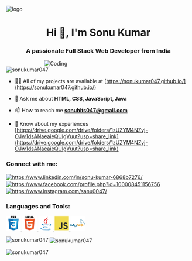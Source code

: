 ![logo](https://user-images.githubusercontent.com/70682152/196581060-0e3cc3d2-93e3-4108-82ea-920de5bcece4.gif)

<h1 align="center">Hi 👋, I'm Sonu Kumar</h1>
<h3 align="center">A passionate Full Stack Web Developer from India</h3>
<img align="right" alt="Coding" width="400" src="https://encrypted-tbn0.gstatic.com/images?q=tbn:ANd9GcRjrvgBpdX8Bj20mkj_O0RDW2iNPRgGM4da2Q&usqp=CAU">

<p align="left"> <img src="https://komarev.com/ghpvc/?username=sonukumar047&label=Profile%20views&color=0e75b6&style=flat" alt="sonukumar047" /> </p>

- 👨‍💻 All of my projects are available at [https://sonukumar047.github.io/](https://sonukumar047.github.io/)

- 💬 Ask me about **HTML, CSS, JavaScript, Java**

- 📫 How to reach me **sonuhits047@gmail.com**

- 📄 Know about my experiences [https://drive.google.com/drive/folders/1zUZYM4NZvj-OJw1dsANaeaieQUlgVuut?usp=share_link](https://drive.google.com/drive/folders/1zUZYM4NZvj-OJw1dsANaeaieQUlgVuut?usp=share_link)

<h3 align="left">Connect with me:</h3>
<p align="left">
<a href="https://linkedin.com/in/https://www.linkedin.com/in/sonu-kumar-6868b7276/" target="blank"><img align="center" src="https://raw.githubusercontent.com/rahuldkjain/github-profile-readme-generator/master/src/images/icons/Social/linked-in-alt.svg" alt="https://www.linkedin.com/in/sonu-kumar-6868b7276/" height="30" width="40" /></a>
<a href="https://www.facebook.com/profile.php?id=100008451156756" target="blank"><img align="center" src="https://raw.githubusercontent.com/rahuldkjain/github-profile-readme-generator/master/src/images/icons/Social/facebook.svg" alt="https://www.facebook.com/profile.php?id=100008451156756" height="30" width="40" /></a>
<a href="https://www.instagram.com/sanu0047/" target="blank"><img align="center" src="https://raw.githubusercontent.com/rahuldkjain/github-profile-readme-generator/master/src/images/icons/Social/instagram.svg" alt="https://www.instagram.com/sanu0047/" height="30" width="40" /></a>
</p>

<h3 align="left">Languages and Tools:</h3>
<p align="left"> <a href="https://www.w3schools.com/css/" target="_blank" rel="noreferrer"> <img src="https://raw.githubusercontent.com/devicons/devicon/master/icons/css3/css3-original-wordmark.svg" alt="css3" width="40" height="40"/> </a> <a href="https://www.w3.org/html/" target="_blank" rel="noreferrer"> <img src="https://raw.githubusercontent.com/devicons/devicon/master/icons/html5/html5-original-wordmark.svg" alt="html5" width="40" height="40"/> </a> <a href="https://www.java.com" target="_blank" rel="noreferrer"> <img src="https://raw.githubusercontent.com/devicons/devicon/master/icons/java/java-original.svg" alt="java" width="40" height="40"/> </a> <a href="https://developer.mozilla.org/en-US/docs/Web/JavaScript" target="_blank" rel="noreferrer"> <img src="https://raw.githubusercontent.com/devicons/devicon/master/icons/javascript/javascript-original.svg" alt="javascript" width="40" height="40"/> </a> <a href="https://www.mysql.com/" target="_blank" rel="noreferrer"> <img src="https://raw.githubusercontent.com/devicons/devicon/master/icons/mysql/mysql-original-wordmark.svg" alt="mysql" width="40" height="40"/> </a> </p>

<p><img align="left" src="https://github-readme-stats.vercel.app/api/top-langs?username=sonukumar047&show_icons=true&locale=en&layout=compact" alt="sonukumar047" /></p>

<p>&nbsp;<img align="center" src="https://github-readme-stats.vercel.app/api?username=sonukumar047&show_icons=true&locale=en" alt="sonukumar047" /></p>

<p><img align="center" src="https://github-readme-streak-stats.herokuapp.com/?user=sonukumar047&" alt="sonukumar047" /></p>
